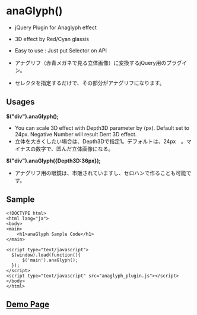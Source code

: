 # anaGlyph()
* jQuery Plugin for Anaglyph effect
* 3D effect by Red/Cyan glassis
* Easy to use : Just put Selector on API  

* アナグリフ（赤青メガネで見る立体画像）に変換するjQuery用のプラグイン。
* セレクタを指定するだけで、その部分がアナグリフになります。  

## Usages

__$("div").anaGlyph();__

* You can scale 3D effect with Depth3D parameter by (px).  Default set to 24px. Negative Number will result Dent 3D effect.
* 立体を大きくしたい場合は、Depth3Dで指定1。デフォルトは、24px　。マイナスの数字で、凹んだ立体画像になる。

__$("div").anaGlyph({Depth3D:36px});__

* アナグリフ用の眼鏡は、市販されていますし、セロハンで作ることも可能です。

## Sample

    <!DOCTYPE html>
    <html lang="ja">
    <body>
    <main>
        <h1>anaGlyph Sample Code</h1>
    </main>

    <script type="text/javascript">
      $(window).load(function(){
          $('main').anaGlyph();
      });
    </script>
    <script type="text/javascript" src="anaglyph_plugin.js"></script>
    </body>
    </html>

## [Demo Page](http://takwd.com/anaglyph/demo)

